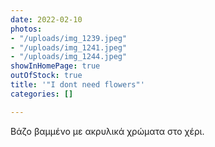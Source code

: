 ```yaml
---
date: 2022-02-10
photos:
- "/uploads/img_1239.jpeg"
- "/uploads/img_1241.jpeg"
- "/uploads/img_1244.jpeg"
showInHomePage: true
outOfStock: true
title: '"I dont need flowers"'
categories: []

---
```

Βάζο βαμμένο με ακρυλικά χρώματα στο χέρι.